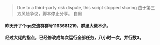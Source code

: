 > Due to a third-party risk dispute, this script stopped sharing
> 由于第三方风险争议，脚本停止分享。
> 自用    
#### 昨天开了个qq交流群群号1163681219，群里大佬不少。     
#### 经过大佬的指点，已经修改成每次运行全部任务，八小时一次，并行数3。
